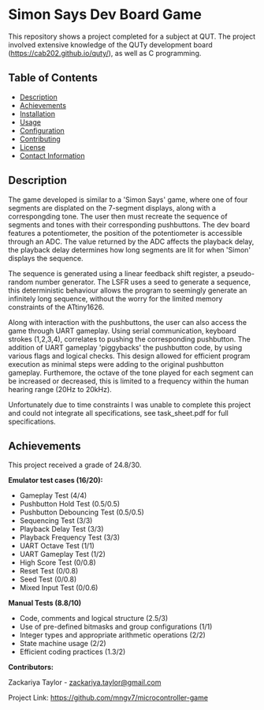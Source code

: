 # Simon Says Dev Board Game

This repository shows a project completed for a subject at QUT. The project involved extensive knowledge of the QUTy development board (https://cab202.github.io/quty/), as well as C programming. 

## Table of Contents
- [Description](#description)
- [Achievements](#achievements)
- [Installation](#installation)
- [Usage](#usage)
- [Configuration](#configuration)
- [Contributing](#contributing)
- [License](#license)
- [Contact Information](#contact-information)

## Description

The game developed is similar to a 'Simon Says' game, where one of four segments are displated on the 7-segment displays, along with a correspongding tone. The user then must recreate the sequence of segments and tones with their corresponding pushbuttons. The dev board features a potentiometer, the position of the potentiometer is accessible through an ADC. The value returned by the ADC affects the playback delay, the playback delay determines how long segments are lit for when 'Simon' displays the sequence.

The sequence is generated using a linear feedback shift register, a pseudo-random number generator. The LSFR uses a seed to generate a sequence, this deterministic behaviour allows the program to seemingly generate an infinitely long sequence, without the worry for the limited memory constraints of the ATtiny1626.

Along with interaction with the pushbuttons, the user can also access the game through UART gameplay. Using serial communication, keyboard strokes (1,2,3,4), correlates to pushing the corresponding pushbutton. The addition of UART gameplay 'piggybacks' the pushbutton code, by using various flags and logical checks. This design allowed for efficient program execution as minimal steps were adding to the original pushbutton gameplay. Furthemore, the octave of the tone played for each segment can be increased or decreased, this is limited to a frequency within the human hearing range (20Hz to 20kHz).

Unfortunately due to time constraints I was unable to complete this project and could not integrate all specifications, see task_sheet.pdf for full specifications.

## Achievements

This project received a grade of 24.8/30.

**Emulator test cases (16/20):**

- Gameplay Test (4/4)
- Pushbutton Hold Test (0.5/0.5)
- Pushbutton Debouncing Test (0.5/0.5)
- Sequencing Test (3/3)
- Playback Delay Test (3/3)
- Playback Frequency Test (3/3)
- UART Octave Test (1/1)
- UART Gameplay Test (1/2)
- High Score Test (0/0.8)
- Reset Test (0/0.8)
- Seed Test (0/0.8)
- Mixed Input Test (0/0.6)

**Manual Tests (8.8/10)**

- Code, comments and logical structure (2.5/3)
- Use of pre-defined bitmasks and group configurations (1/1)
- Integer types and appropriate arithmetic operations (2/2)
- State machine usage (2/2)
- Efficient coding practices (1.3/2)

**Contributors:**

Zackariya Taylor - zackariya.taylor@gmail.com

Project Link: https://github.com/mngv7/microcontroller-game
